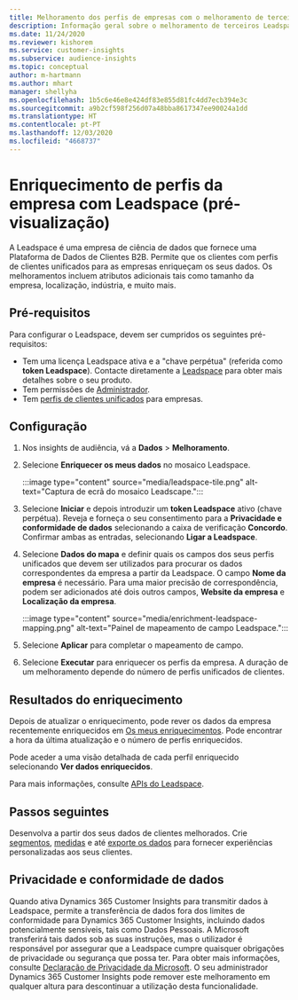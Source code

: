 ```yaml
---
title: Melhoramento dos perfis de empresas com o melhoramento de terceiros Leadspace
description: Informação geral sobre o melhoramento de terceiros Leadspace.
ms.date: 11/24/2020
ms.reviewer: kishorem
ms.service: customer-insights
ms.subservice: audience-insights
ms.topic: conceptual
author: m-hartmann
ms.author: mhart
manager: shellyha
ms.openlocfilehash: 1b5c6e46e8e424df83e855d81fc4dd7ecb394e3c
ms.sourcegitcommit: a9b2cf598f256d07a48bba8617347ee90024a1dd
ms.translationtype: HT
ms.contentlocale: pt-PT
ms.lasthandoff: 12/03/2020
ms.locfileid: "4668737"
---
```

# <a name="enrichment-of-company-profiles-with-leadspace-preview"></a>Enriquecimento de perfis da empresa com Leadspace (pré-visualização)

A Leadspace é uma empresa de ciência de dados que fornece uma Plataforma de Dados de Clientes B2B. Permite que os clientes com perfis de clientes unificados para as empresas enriqueçam os seus dados. Os melhoramentos incluem atributos adicionais tais como tamanho da empresa, localização, indústria, e muito mais.

## <a name="prerequisites"></a>Pré-requisitos

Para configurar o Leadspace, devem ser cumpridos os seguintes pré-requisitos:

- Tem uma licença Leadspace ativa e a "chave perpétua" (referida como **token Leadspace**). Contacte diretamente a [Leadspace](https://www.leadspace.com/products/leadspace-on-demand/) para obter mais detalhes sobre o seu produto.
- Tem permissões de [Administrador](permissions.md#administrator).
- Tem [perfis de clientes unificados](customer-profiles.md) para empresas.

## <a name="configuration"></a>Configuração

1. Nos insights de audiência, vá a **Dados** > **Melhoramento**.

1. Selecione **Enriquecer os meus dados** no mosaico Leadspace.

   :::image type="content" source="media/leadspace-tile.png" alt-text="Captura de ecrã do mosaico Leadscape.":::

1. Selecione **Iniciar** e depois introduzir um **token Leadspace** ativo (chave perpétua). Reveja e forneça o seu consentimento para a **Privacidade e conformidade de dados** selecionando a caixa de verificação **Concordo**. Confirmar ambas as entradas, selecionando **Ligar a Leadspace**.

1. Selecione **Dados do mapa** e definir quais os campos dos seus perfis unificados que devem ser utilizados para procurar os dados correspondentes da empresa a partir da Leadspace. O campo **Nome da empresa** é necessário. Para uma maior precisão de correspondência, podem ser adicionados até dois outros campos, **Website da empresa** e **Localização da empresa**.

   :::image type="content" source="media/enrichment-leadspace-mapping.png" alt-text="Painel de mapeamento de campo Leadspace.":::
   
1. Selecione **Aplicar** para completar o mapeamento de campo.

1. Selecione **Executar** para enriquecer os perfis da empresa. A duração de um melhoramento depende do número de perfis unificados de clientes.

## <a name="enrichment-results"></a>Resultados do enriquecimento

Depois de atualizar o enriquecimento, pode rever os dados da empresa recentemente enriquecidos em [Os meus enriquecimentos](enrichment-hub.md). Pode encontrar a hora da última atualização e o número de perfis enriquecidos.

Pode aceder a uma visão detalhada de cada perfil enriquecido selecionando **Ver dados enriquecidos**.

Para mais informações, consulte [APIs do Leadspace](https://support.leadspace.com/hc/en-us/sections/201997649-API).

## <a name="next-steps"></a>Passos seguintes

Desenvolva a partir dos seus dados de clientes melhorados. Crie [segmentos](segments.md), [medidas](measures.md) e até [exporte os dados](export-destinations.md) para fornecer experiências personalizadas aos seus clientes.

## <a name="data-privacy-and-compliance"></a>Privacidade e conformidade de dados

Quando ativa Dynamics 365 Customer Insights para transmitir dados à Leadspace, permite a transferência de dados fora dos limites de conformidade para Dynamics 365 Customer Insights, incluindo dados potencialmente sensíveis, tais como Dados Pessoais. A Microsoft transferirá tais dados sob as suas instruções, mas o utilizador é responsável por assegurar que a Leadspace cumpre quaisquer obrigações de privacidade ou segurança que possa ter. Para obter mais informações, consulte [Declaração de Privacidade da Microsoft](https://go.microsoft.com/fwlink/?linkid=396732).
O seu administrador Dynamics 365 Customer Insights pode remover este melhoramento em qualquer altura para descontinuar a utilização desta funcionalidade.